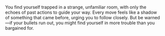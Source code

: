 You find yourself trapped in a strange, unfamiliar room, with only the echoes of past actions to guide your way. Every move feels like a shadow of something that came before, urging you to follow closely. But be warned—if your bullets run out, you might find yourself in more trouble than you bargained for.

